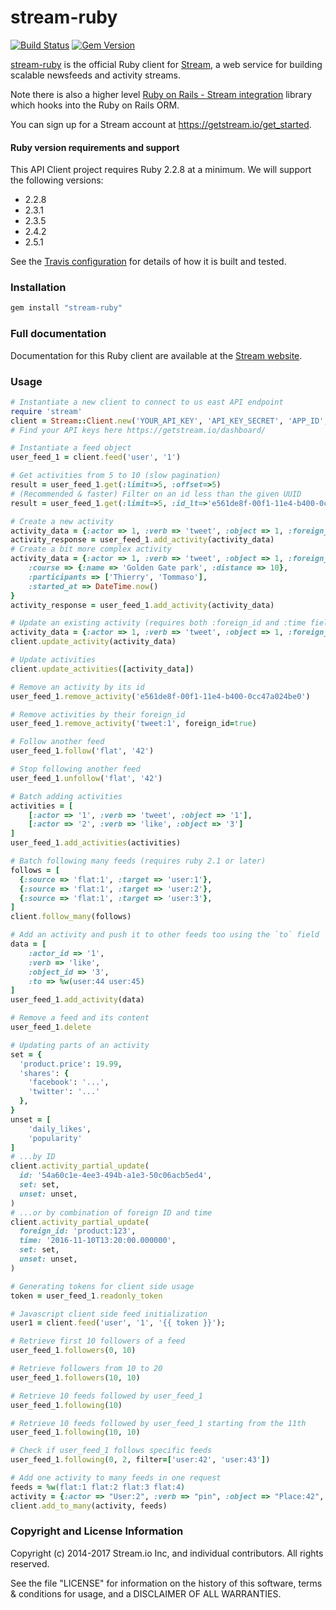 stream-ruby
===========

[![Build Status](https://travis-ci.org/GetStream/stream-ruby.svg?branch=master)](https://travis-ci.org/GetStream/stream-ruby) [![Gem Version](https://badge.fury.io/rb/stream-ruby.svg)](http://badge.fury.io/rb/stream-ruby)

[stream-ruby](https://github.com/GetStream/stream-ruby) is the official Ruby client for [Stream](https://getstream.io/), a web service for building scalable newsfeeds and activity streams.

Note there is also a higher level [Ruby on Rails - Stream integration](https://github.com/getstream/stream-rails) library which hooks into the Ruby on Rails ORM.

You can sign up for a Stream account at https://getstream.io/get_started.

#### Ruby version requirements and support

This API Client project requires Ruby 2.2.8 at a minimum. We will support the following versions:
- 2.2.8
- 2.3.1
- 2.3.5
- 2.4.2
- 2.5.1

See the [Travis configuration](.travis.yml) for details of how it is built and tested.

### Installation

```bash
gem install "stream-ruby"
```

### Full documentation

Documentation for this Ruby client are available at the [Stream website](https://getstream.io/docs/ruby/?language=ruby).

### Usage

```ruby
# Instantiate a new client to connect to us east API endpoint
require 'stream'
client = Stream::Client.new('YOUR_API_KEY', 'API_KEY_SECRET', 'APP_ID', :location => 'us-east')
# Find your API keys here https://getstream.io/dashboard/

# Instantiate a feed object
user_feed_1 = client.feed('user', '1')

# Get activities from 5 to 10 (slow pagination)
result = user_feed_1.get(:limit=>5, :offset=>5)
# (Recommended & faster) Filter on an id less than the given UUID
result = user_feed_1.get(:limit=>5, :id_lt=>'e561de8f-00f1-11e4-b400-0cc47a024be0')

# Create a new activity
activity_data = {:actor => 1, :verb => 'tweet', :object => 1, :foreign_id => 'tweet:1'}
activity_response = user_feed_1.add_activity(activity_data)
# Create a bit more complex activity
activity_data = {:actor => 1, :verb => 'tweet', :object => 1, :foreign_id => 'tweet:1',
	:course => {:name => 'Golden Gate park', :distance => 10},
	:participants => ['Thierry', 'Tommaso'],
	:started_at => DateTime.now()
}
activity_response = user_feed_1.add_activity(activity_data)

# Update an existing activity (requires both :foreign_id and :time fields)
activity_data = {:actor => 1, :verb => 'tweet', :object => 1, :foreign_id => 'tweet:1', :popularity => 100, :time => '2016-05-13T16:12:30'}
client.update_activity(activity_data)

# Update activities
client.update_activities([activity_data])

# Remove an activity by its id
user_feed_1.remove_activity('e561de8f-00f1-11e4-b400-0cc47a024be0')

# Remove activities by their foreign_id
user_feed_1.remove_activity('tweet:1', foreign_id=true)

# Follow another feed
user_feed_1.follow('flat', '42')

# Stop following another feed
user_feed_1.unfollow('flat', '42')

# Batch adding activities
activities = [
    [:actor => '1', :verb => 'tweet', :object => '1'],
    [:actor => '2', :verb => 'like', :object => '3']
]
user_feed_1.add_activities(activities)

# Batch following many feeds (requires ruby 2.1 or later)
follows = [
  {:source => 'flat:1', :target => 'user:1'},
  {:source => 'flat:1', :target => 'user:2'},
  {:source => 'flat:1', :target => 'user:3'},
]
client.follow_many(follows)

# Add an activity and push it to other feeds too using the `to` field
data = [
    :actor_id => '1',
    :verb => 'like',
    :object_id => '3',
    :to => %w(user:44 user:45)
]
user_feed_1.add_activity(data)

# Remove a feed and its content
user_feed_1.delete

# Updating parts of an activity
set = {
  'product.price': 19.99,
  'shares': {
    'facebook': '...',
    'twitter': '...'
  },
}
unset = [
    'daily_likes',
    'popularity'
]
# ...by ID
client.activity_partial_update(
  id: '54a60c1e-4ee3-494b-a1e3-50c06acb5ed4',
  set: set,
  unset: unset,
)
# ...or by combination of foreign ID and time
client.activity_partial_update(
  foreign_id: 'product:123',
  time: '2016-11-10T13:20:00.000000',
  set: set,
  unset: unset,
)

# Generating tokens for client side usage
token = user_feed_1.readonly_token

# Javascript client side feed initialization
user1 = client.feed('user', '1', '{{ token }}');

# Retrieve first 10 followers of a feed
user_feed_1.followers(0, 10)

# Retrieve followers from 10 to 20
user_feed_1.followers(10, 10)

# Retrieve 10 feeds followed by user_feed_1
user_feed_1.following(10)

# Retrieve 10 feeds followed by user_feed_1 starting from the 11th
user_feed_1.following(10, 10)

# Check if user_feed_1 follows specific feeds
user_feed_1.following(0, 2, filter=['user:42', 'user:43'])

# Add one activity to many feeds in one request
feeds = %w(flat:1 flat:2 flat:3 flat:4)
activity = {:actor => "User:2", :verb => "pin", :object => "Place:42", :target => "Board:1"}
client.add_to_many(activity, feeds)
```

### Copyright and License Information

Copyright (c) 2014-2017 Stream.io Inc, and individual contributors. All rights reserved.

See the file "LICENSE" for information on the history of this software, terms & conditions for usage, and a DISCLAIMER OF ALL WARRANTIES.

